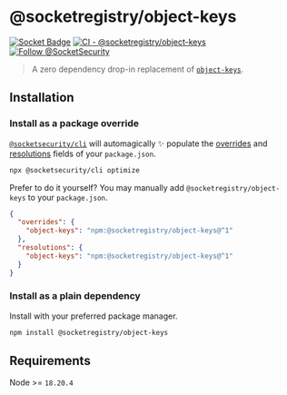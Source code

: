 # @socketregistry/object-keys

[![Socket Badge](https://socket.dev/api/badge/npm/package/@socketregistry/object-keys)](https://socket.dev/npm/package/@socketregistry/object-keys)
[![CI - @socketregistry/object-keys](https://github.com/SocketDev/socket-registry-js/actions/workflows/test.yml/badge.svg)](https://github.com/SocketDev/socket-registry-js/actions/workflows/test.yml)
[![Follow @SocketSecurity](https://img.shields.io/twitter/follow/SocketSecurity?style=social)](https://twitter.com/SocketSecurity)

> A zero dependency drop-in replacement of
> [`object-keys`](https://www.npmjs.com/package/object-keys).

## Installation

### Install as a package override

[`@socketsecurity/cli`](https://www.npmjs.com/package/@socketsecurity/cli) will
automagically :sparkles: populate the
[overrides](https://docs.npmjs.com/cli/v9/configuring-npm/package-json#overrides)
and [resolutions](https://yarnpkg.com/configuration/manifest#resolutions) fields
of your `package.json`.

```sh
npx @socketsecurity/cli optimize
```

Prefer to do it yourself? You may manually add `@socketregistry/object-keys` to
your `package.json`.

```json
{
  "overrides": {
    "object-keys": "npm:@socketregistry/object-keys@^1"
  },
  "resolutions": {
    "object-keys": "npm:@socketregistry/object-keys@^1"
  }
}
```

### Install as a plain dependency

Install with your preferred package manager.

```sh
npm install @socketregistry/object-keys
```

## Requirements

Node &gt;= `18.20.4`
